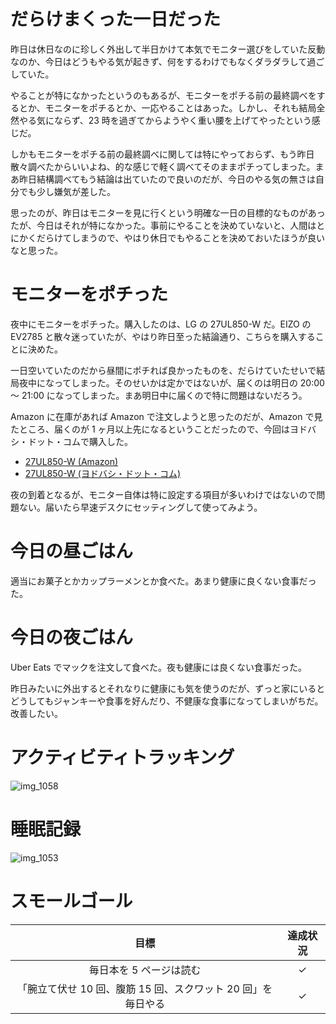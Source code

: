 # だらけまくった一日だった
昨日は休日なのに珍しく外出して半日かけて本気でモニター選びをしていた反動なのか、今日はどうもやる気が起きず、何をするわけでもなくダラダラして過ごしていた。

やることが特になかったというのもあるが、モニターをポチる前の最終調べをするとか、モニターをポチるとか、一応やることはあった。しかし、それも結局全然やる気にならず、23 時を過ぎてからようやく重い腰を上げてやったという感じだ。

しかもモニターをポチる前の最終調べに関しては特にやっておらず、もう昨日散々調べたからいいよね、的な感じで軽く調べてそのままポチってしまった。まあ昨日結構調べてもう結論は出ていたので良いのだが、今日のやる気の無さは自分でも少し嫌気が差した。

思ったのが、昨日はモニターを見に行くという明確な一日の目標的なものがあったが、今日はそれが特になかった。事前にやることを決めていないと、人間はとにかくだらけてしまうので、やはり休日でもやることを決めておいたほうが良いなと思った。

# モニターをポチった
夜中にモニターをポチった。購入したのは、LG の 27UL850-W だ。EIZO の EV2785 と散々迷っていたが、やはり昨日至った結論通り、こちらを購入することに決めた。

一日空いていたのだから昼間にポチれば良かったものを、だらけていたせいで結局夜中になってしまった。そのせいかは定かではないが、届くのは明日の 20:00 〜 21:00 になってしまった。まあ明日中に届くので特に問題はないだろう。

Amazon に在庫があれば Amazon で注文しようと思ったのだが、Amazon で見たところ、届くのが 1 ヶ月以上先になるということだったので、今回はヨドバシ・ドット・コムで購入した。

- [27UL850-W (Amazon)](https://www.amazon.co.jp/dp/B07KM8RD34)
- [27UL850-W (ヨドバシ・ドット・コム)](https://www.yodobashi.com/product/100000001004168187/)

夜の到着となるが、モニター自体は特に設定する項目が多いわけではないので問題ない。届いたら早速デスクにセッティングして使ってみよう。

# 今日の昼ごはん
適当にお菓子とかカップラーメンとか食べた。あまり健康に良くない食事だった。

# 今日の夜ごはん
Uber Eats でマックを注文して食べた。夜も健康には良くない食事だった。

昨日みたいに外出するとそれなりに健康にも気を使うのだが、ずっと家にいるとどうしてもジャンキーや食事を好んだり、不健康な食事になってしまいがちだ。改善したい。

# アクティビティトラッキング
![img_1058](https://noraworld.github.io/box-bulbasaur/2019/02/img_1058.png)

# 睡眠記録
![img_1053](https://noraworld.github.io/box-bulbasaur/2019/02/img_1053.png)

# スモールゴール
| 目標 | 達成状況 |
|:---:|:---:|
| 毎日本を 5 ページは読む | ✓ |
| 「腕立て伏せ 10 回、腹筋 15 回、スクワット 20 回」を毎日やる | ✓ |

